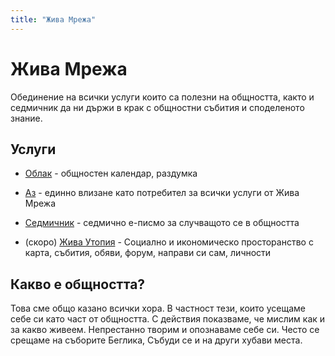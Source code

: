 ```yaml
---
title: "Жива Мрежа"
---
```


# Жива Мрежа

Обединение на всички услуги които са полезни на общността, както и седмичник да ни държи в крак с общностни събития и споделеното знание.

## Услуги

* [Облак](https://oblak.otselo.eu) - общностен календар, раздумка

* [Аз](https://az.zhiva.be/auth/realms/zhiva-mrezha/account) - единно влизане като потребител за всички услуги от Жива Мрежа

* [Седмичник](https://7.zhiva.be) - седмично е-писмо за случващото се в общността

* (скоро) [Жива Утопия](https://utopiabg.life) - Социално и икономическо просторанство с карта, събития, обяви, форум, направи си сам, личности

## Какво е общността?

Това сме общо казано всички хора. В частност тези, които усещаме себе си като част от общността. С действия показваме, че мислим как и за какво живеем. Непрестанно творим и опознаваме себе си. Често се срещаме на съборите Беглика, Събуди се и на други хубави места. 
